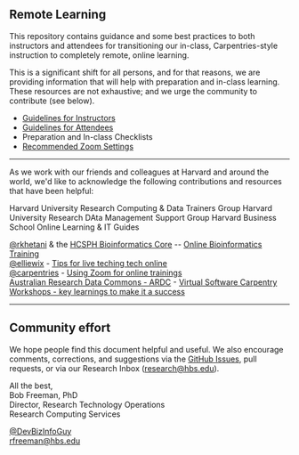 ## Remote Learning

This repository contains guidance and some best practices to both instructors and attendees for 
transitioning our in-class, Carpentries-style instruction to completely remote, online learning.

This is a significant shift for all persons, and for that reasons, we are providing information
that will help with preparation and in-class learning. These resources are not exhaustive; and
we urge the community to contribute (see below).

* [Guidelines for Instructors](for_instructors.md)
* [Guidelines for Attendees](for_attendees.md)
* Preparation and In-class Checklists
* [Recommended Zoom Settings](zoom_settings.md)

***

As we work with our friends and colleagues at Harvard and around the world, we'd like to 
acknowledge the following contributions and resources that have been helpful:

Harvard University Research Computing & Data Trainers Group
Harvard University Research DAta Management Support Group
Harvard Business School Online Learning & IT Guides

[@rkhetani](https://github.com/rkhetani) & the [HCSPH Bioinformatics Core](https://github.com/hbctraining) -- [Online Bioinformatics Training](https://github.com/hbctraining/bioinformatics_online)    
[@elliewix](https://github.com/elliewix) - [Tips for live teching tech online](https://elizabethwickes.com/2020/03/12/tips-for-live-teaching-tech-online-deeply-informed-by-the-carpentries/)    
[@carpentries](https://github.com/carpentries) - [Using Zoom for online trainings](https://github.com/carpentries)    
[Australian Research Data Commons - ARDC](https://www.youtube.com/channel/UClbZWqIv8Si0siuizaxAS1A) - [Virtual Software Carpentry Workshops - key learnings to make it a success](https://www.youtube.com/watch?v=MzsJyOkxqv8&t=31s)



***


## Community effort

We hope people find this document helpful and useful. We also encourage comments, corrections,
and suggestions via the [GitHub Issues](/issues), pull requests, or via our Research Inbox (research@hbs.edu).

All the best,<br>
Bob Freeman, PhD<br>
Director, Research Technology Operations<br>
Research Computing Services

[@DevBizInfoGuy](https://twitter.com/DevBizInfoGuy)<br>
rfreeman@hbs.edu

